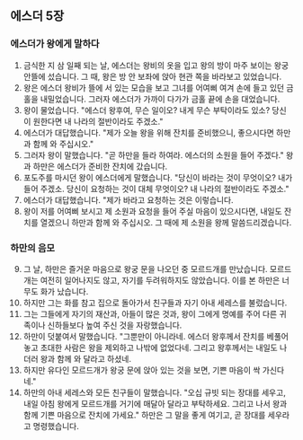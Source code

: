 ## 에스더 5장

### 에스더가 왕에게 말하다
1. 금식한 지 삼 일째 되는 날, 에스더는 왕비의 옷을 입고 왕의 방이 마주 보이는 왕궁 안뜰에 섰습니다. 그 때, 왕은 방 안 보좌에 앉아 현관 쪽을 바라보고 있었습니다.
2. 왕은 에스더 왕비가 뜰에 서 있는 모습을 보고 그녀를 어여삐 여겨 손에 들고 있던 금홀을 내밀었습니다. 그러자 에스더가 가까이 다가가 금홀 끝에 손을 대었습니다.
3. 왕이 물었습니다. "에스더 왕후여, 무슨 일이오? 내게 무슨 부탁이라도 있소? 당신이 원한다면 내 나라의 절반이라도 주겠소."
4. 에스더가 대답했습니다. "제가 오늘 왕을 위해 잔치를 준비했으니, 좋으시다면 하만과 함께 와 주십시오."
5. 그러자 왕이 말했습니다. "곧 하만을 들라 하여라. 에스더의 소원을 들어 주겠다." 왕과 하만은 에스더가 준비한 잔치에 갔습니다.
6. 포도주를 마시던 왕이 에스더에게 말했습니다. "당신이 바라는 것이 무엇이오? 내가 들어 주겠소. 당신이 요청하는 것이 대체 무엇이오? 내 나라의 절반이라도 주겠소."
7. 에스더가 대답했습니다. "제가 바라고 요청하는 것은 이렇습니다.
8. 왕이 저를 어여삐 보시고 제 소원과 요청을 들어 주실 마음이 있으시다면, 내일도 잔치를 열겠으니 하만과 함께 와 주십시오. 그 때에 제 소원을 왕께 말씀드리겠습니다.
### 하만의 음모
9. 그 날, 하만은 즐거운 마음으로 왕궁 문을 나오던 중 모르드개를 만났습니다. 모르드개는 여전히 일어나지도 않고, 자기를 두려워하지도 않았습니다. 이를 본 하만은 너무도 화가 났습니다.
10. 하지만 그는 화를 참고 집으로 돌아가서 친구들과 자기 아내 세레스를 불렀습니다.
11. 그는 그들에게 자기의 재산과, 아들이 많은 것과, 왕이 그에게 명예를 주어 다른 귀족이나 신하들보다 높여 주신 것을 자랑했습니다.
12. 하만이 덧붙여서 말했습니다. "그뿐만이 아니라네. 에스더 왕후께서 잔치를 베풀어 놓고 초대한 사람은 왕을 제외하고 나밖에 없었다네. 그리고 왕후께서는 내일도 나더러 왕과 함께 와 달라고 하셨네.
13. 하지만 유다인 모르드개가 왕궁 문에 앉아 있는 것을 보면, 기쁜 마음이 싹 가신다네."
14. 하만의 아내 세레스와 모든 친구들이 말했습니다. "오십 규빗 되는 장대를 세우고, 내일 아침 왕에게 모르드개를 거기에 매달아 달라고 부탁하세요. 그리고 나서 왕과 함께 기쁜 마음으로 잔치에 가세요." 하만은 그 말을 좋게 여기고, 곧 장대를 세우라고 명령했습니다.